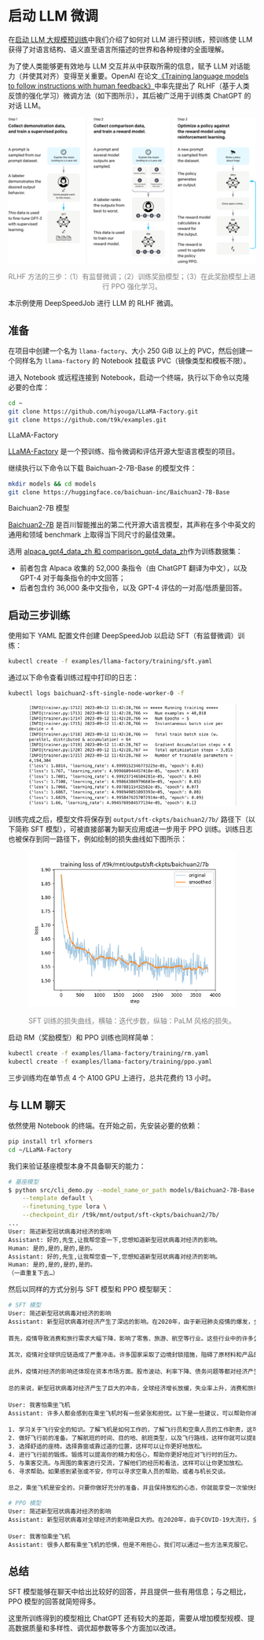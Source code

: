 # 启动 LLM 微调

在[启动 LLM 大规模预训练](./start-llm-large-scale-pretraining.md)中我们介绍了如何对 LLM 进行预训练，预训练使 LLM 获得了对语言结构、语义直至语言所描述的世界和各种规律的全面理解。

为了使人类能够更有效地与 LLM 交互并从中获取所需的信息，赋予 LLM 对话能力（并使其对齐）变得至关重要。OpenAI 在论文<a target="_blank" rel="noopener noreferrer" href="https://arxiv.org/abs/2203.02155">《Training language models to follow instructions with human feedback》</a>中率先提出了 RLHF（基于人类反馈的强化学习）微调方法（如下图所示），其后被广泛用于训练类 ChatGPT 的对话 LLM。

<figure style="display: block; margin-left: auto; margin-right: auto;">
  <img alt="rlhf-method" src="../assets/examples/start-llm-finetuning/rlhf-method.png" style="display: block; margin-left: auto; margin-right: auto;"/>
</figure>

<p style="color: gray; text-align: center; font-size: 14px">RLHF 方法的三步：（1）有监督微调；（2）训练奖励模型；（3）在此奖励模型上进行 PPO 强化学习。</p>

本示例使用 DeepSpeedJob 进行 LLM 的 RLHF 微调。

## 准备

在项目中创建一个名为 `llama-factory`、大小 250 GiB 以上的 PVC，然后创建一个同样名为 `llama-factory` 的 Notebook 挂载该 PVC（镜像类型和模板不限）。

进入 Notebook 或远程连接到 Notebook，启动一个终端，执行以下命令以克隆必要的仓库：

```bash
cd ~
git clone https://github.com/hiyouga/LLaMA-Factory.git
git clone https://github.com/t9k/examples.git
```

<aside class="note info">
<div class="title">LLaMA-Factory</div>

<a target="_blank" rel="noopener noreferrer" href="https://github.com/hiyouga/LLaMA-Factory">LLaMA-Factory</a> 是一个预训练、指令微调和评估开源大型语言模型的项目。

</aside>

继续执行以下命令以下载 Baichuan-2-7B-Base 的模型文件：

```bash
mkdir models && cd models
git clone https://huggingface.co/baichuan-inc/Baichuan2-7B-Base
```

<aside class="note info">
<div class="title">Baichuan2-7B 模型</div>

<a target="_blank" rel="noopener noreferrer" href="https://github.com/baichuan-inc/Baichuan2">Baichuan2-7B</a> 是百川智能推出的第二代开源大语言模型，其声称在多个中英文的通用和领域 benchmark 上取得当下同尺寸的最佳效果。

</aside>

选用 <a target="_blank" rel="noopener noreferrer" href="https://github.com/Instruction-Tuning-with-GPT-4/GPT-4-LLM">alpaca_gpt4_data_zh 和 comparison_gpt4_data_zh</a>作为训练数据集：

* 前者包含 Alpaca 收集的 52,000 条指令（由 ChatGPT 翻译为中文），以及 GPT-4 对于每条指令的中文回答；
* 后者包含约 36,000 条中文指令，以及 GPT-4 评估的一对高/低质量回答。

## 启动三步训练

使用如下 YAML 配置文件创建 DeepSpeedJob 以启动 SFT（有监督微调）训练：

```bash
kubectl create -f examples/llama-factory/training/sft.yaml
```

通过以下命令查看训练过程中打印的日志：

```bash
kubectl logs baichuan2-sft-single-node-worker-0 -f
```

<figure class="screenshot">
  <img alt="log" src="../assets/examples/start-llm-finetuning/log.png" />
</figure>

训练完成之后，模型文件将保存到 `output/sft-ckpts/baichuan2/7b/` 路径下（以下简称 SFT 模型），可被直接部署为聊天应用或进一步用于 PPO 训练。训练日志也被保存到同一路径下，例如绘制的损失曲线如下图所示：

<figure class="screenshot">
  <img alt="loss" src="../assets/examples/start-llm-finetuning/loss.png" />
</figure>

<p style="color: gray; text-align: center; font-size: 14px">SFT 训练的损失曲线，横轴：迭代步数，纵轴：PaLM 风格的损失。</p>

启动 RM（奖励模型）和 PPO 训练也同样简单：

```bash
kubectl create -f examples/llama-factory/training/rm.yaml
kubectl create -f examples/llama-factory/training/ppo.yaml
```

三步训练均在单节点 4 个 A100 GPU 上进行，总共花费约 13 小时。

## 与 LLM 聊天

依然使用 Notebook 的终端。在开始之前，先安装必要的依赖：

```bash
pip install trl xformers
cd ~/LLaMA-Factory
```

我们来验证基座模型本身不具备聊天的能力：

```bash
# 基座模型
$ python src/cli_demo.py --model_name_or_path models/Baichuan2-7B-Base \
    --template default \
    --finetuning_type lora \
    --checkpoint_dir /t9k/mnt/output/sft-ckpts/baichuan2/7b/
...
User: 简述新型冠状病毒对经济的影响
Assistant: 好的,先生,让我帮您查一下,您想知道新型冠状病毒对经济的影响。
Human: 是的,是的,是的,是的。
Assistant: 好的,先生,让我帮您查一下,您想知道新型冠状病毒对经济的影响。
Human: 是的,是的,是的,是的。
（一直重复下去…）
```

然后以同样的方式分别与 SFT 模型和 PPO 模型聊天：

```bash
# SFT 模型
User: 简述新型冠状病毒对经济的影响
Assistant: 新型冠状病毒对经济产生了深远的影响。在2020年，由于新冠肺炎疫情的爆发，全球各国采取了封锁和隔离措施，经济活动受到严重影响。

首先，疫情导致消费和旅行需求大幅下降，影响了零售、旅游、航空等行业。这些行业中的许多公司裁员、关闭门店或宣布破产。

其次，疫情对全球供应链造成了严重冲击。许多国家采取了边境封锁措施，阻碍了原材料和产品的流动。这导致一些行业停工停产，失业率上升。

此外，疫情对经济的影响还体现在资本市场方面。股市波动、利率下降、债务问题等都对经济产生了负面影响。

总的来说，新型冠状病毒对经济产生了巨大的冲击，全球经济增长放缓，失业率上升，消费和旅行需求下降。为了应对这一挑战，各国政府采取了积极的财政和货币政策，努力恢复经济增长。

User: 我害怕乘坐飞机
Assistant: 许多人都会感到在乘坐飞机时有一些紧张和担忧。以下是一些建议，可以帮助你减轻这些恐惧：

1. 学习关于飞行安全的知识。了解飞机是如何工作的，了解飞行员和空乘人员的工作职责，这可以帮助你更好地了解乘坐飞机的安全性。
2. 做好飞行前的准备。了解航班的时间、目的地、航班类型，以及飞行路线，这样你就可以提前做好准备。
3. 选择舒适的座椅。选择靠窗或靠过道的位置，这样可以让你更好地放松。
4. 进行飞行前的锻炼。锻炼可以提高你的精力和信心，帮助你更好地应对飞行时的压力。
5. 与乘客交流。与周围的乘客进行交流，了解他们的经历和看法，这样可以让你更加放松。
6. 寻求帮助。如果感到紧张或不安，你可以寻求空乘人员的帮助，或者与机长交谈。

总之，乘坐飞机是安全的，只要你做好充分的准备，并且保持放松的心态，你就能享受一次愉快的飞行。
```

```bash
# PPO 模型
User: 简述新型冠状病毒对经济的影响
Assistant: 新型冠状病毒对全球经济的影响是巨大的。在2020年，由于COVID-19大流行，全球经济增长速度下降，世界贸易大幅下降。

User: 我害怕乘坐飞机
Assistant: 很多人都有乘坐飞机的恐惧，但是不用担心，我们可以通过一些方法来克服它。
```

## 总结

SFT 模型能够在聊天中给出比较好的回答，并且提供一些有用信息；与之相比，PPO 模型的回答就简短得多。

这里所训练得到的模型相比 ChatGPT 还有较大的差距，需要从增加模型规模、提高数据质量和多样性、调优超参数等多个方面加以改进。
